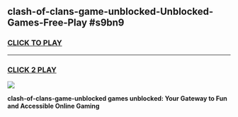 
## clash-of-clans-game-unblocked-Unblocked-Games-Free-Play #s9bn9
<h3>
<a href="https://us.freeplayer.one?title=clash-of-clans-game-unblocked&ref=9M">CLICK TO PLAY</a></h3>
<hr>

<h3>
<a href="https://us.freeplayer.one?title=clash-of-clans-game-unblocked&ref=9M">CLICK 2 PLAY</a>
  
</h3>

<a href="https://us.freeplayer.one?title=clash-of-clans-game-unblocked&ref=9M"><img src="https://clearcache.store/games.png"></a>


**clash-of-clans-game-unblocked games unblocked: Your Gateway to Fun and Accessible Online Gaming**
